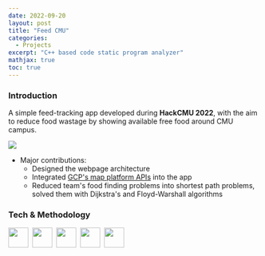```yaml
---
date: 2022-09-20
layout: post
title: "Feed CMU"
categories:
  - Projects
excerpt: "C++ based code static program analyzer"
mathjax: true
toc: true
---
```


### **Introduction**
A simple feed-tracking app developed during **HackCMU 2022**, with the aim to reduce food wastage by showing available free food around CMU campus.

![](/../../images/Projects/feedcmu.gif)

- Major contributions: 
    - Designed the webpage architecture
    - Integrated [GCP\'s map platform APIs](https://developers.google.com/maps) into the app
    - Reduced team\'s food finding problems into shortest path problems, solved them with Dijkstra\'s and Floyd-Warshall algorithms 
    

### **Tech & Methodology**
<div>
    <img src="https://cdn.jsdelivr.net/gh/devicons/devicon/icons/javascript/javascript-original.svg"  width="40" height="40"/>&nbsp;
    <img src="https://cdn.jsdelivr.net/gh/devicons/devicon/icons/react/react-original.svg" width="40" height="40"/>&nbsp;
    <img src="https://cdn.jsdelivr.net/gh/devicons/devicon/icons/html5/html5-original.svg"  width="40" height="40"/>&nbsp;
    <img src="https://cdn.jsdelivr.net/gh/devicons/devicon/icons/css3/css3-original.svg" width="40" height="40"/>&nbsp;
    <img src="https://cdn.jsdelivr.net/gh/devicons/devicon/icons/googlecloud/googlecloud-original.svg" width="40" height="40"/>&nbsp;
</div>